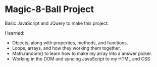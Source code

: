 # Magic-8-Ball Project

Basic JavaScript and JQuery to make this project.

I learned: 
* Objects, along with properties, methods, and functions.
* Loops, arrays, and how they working them together.
* Math.random() to learn how to make my array into a answer picker.
* Working in the DOM and syncing JavaScript to my HTML and CSS 

